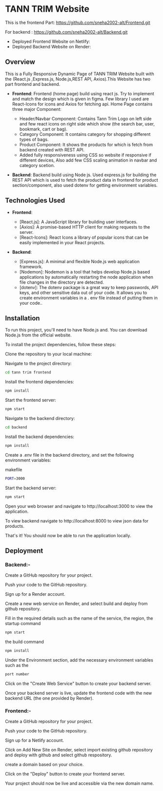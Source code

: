 # TANN TRIM Website

This is the frontend Part: https://github.com/sneha2002-alt/Frontend.git

For backend : https://github.com/sneha2002-alt/Backend.git



- Deployed Frontend Website on Netlify:
- Deployed Backend Website on Render:

## Overview

This is a Fully Responsive Dynamic Page of TANN TRIM Website built with the (React.js ,Express.js, Node.js,REST API, Axios).This Website has two part frontend and backend.

- **Frontend**: Frontend (home page) build using react js. Try to implement and match the design which is given in figma. Few library I used are React-Icons for icons and Axios for fetching api. Home Page contains three major Component:

  - Header/Navbar Component: Contains Tann Trim Logo on left side and few react icons on right side which show (the search bar, user, bookmark, cart or bag).
  - Category Component: It contains category for shopping different types of bags.
  - Product Component: It shows the products for which is fetch from backend created with REST API.
  - Added fully responsiveness using CSS so website if responsive if different devices, Also add few CSS scaling animation in navbar and category scetion.

- **Backend**: Backend build using Node js. Used express.js for building the REST API which is used to fetch the product data in frontend for product section/component, also used dotenv for getting environment variables.

## Technologies Used

- **Frontend**:

  - [React.js]: A JavaScript library for building user interfaces.
  - [Axios]: A promise-based HTTP client for making requests to the server.
  - [React-Icons]: React Icons a library of popular icons that can be easily implemented in your React projects.

- **Backend**:
  - [Express.js]: A minimal and flexible Node.js web application framework.
  - [Nodemon]: Nodemon is a tool that helps develop Node.js based applications by automatically restarting the node application when file changes in the directory are detected.
  - [dotenv]: The dotenv package is a great way to keep passwords, API keys, and other sensitive data out of your code. It allows you to create environment variables in a . env file instead of putting them in your code..

## Installation

To run this project, you'll need to have Node.js and. You can download Node.js from the official website.

To install the project dependencies, follow these steps:

Clone the repository to your local machine:

Navigate to the project directory:

```bash
cd tann trim frontend
```

Install the frontend dependencies:

```bash
npm install
```

Start the frontend server:

```bash
npm start
```

Navigate to the backend directory:

```bash
cd backend
```

Install the backend dependencies:

```bash
npm install
```

Create a .env file in the backend directory, and set the following environment variables:

makefile

```bash
PORT=3000
```

Start the backend server:

```bash
npm start
```

Open your web browser and navigate to http://localhost:3000 to view the application.

To view backend navigate to http://localhost:8000 to view json data for products.

That's it! You should now be able to run the application locally.

## Deployment

### Backend:-

Create a GitHub repository for your project.

Push your code to the GitHub repository.

Sign up for a Render account.

Create a new web service on Render, and select build and deploy from github repository.

Fill in the required details such as the name of the service, the region,
the startup command

```bash
npm start
```

the build command

```bash
npm install
```

Under the Environment section, add the necessary environment variables such as the

```bash
port number
```

Click on the "Create Web Service" button to create your backend server.

Once your backend server is live, update the frontend code with the new backend URL (the one provided by Render).

### Frontend:-

Create a GitHub repository for your project.

Push your code to the GitHub repository.

Sign up for a Netlify account.

Click on Add New Site on Render, select import existing github repository and deploy with github and select github respository.

create a domain based on your choice.

Click on the "Deploy" button to create your frontend server.

Your project should now be live and accessible via the new domain name.
